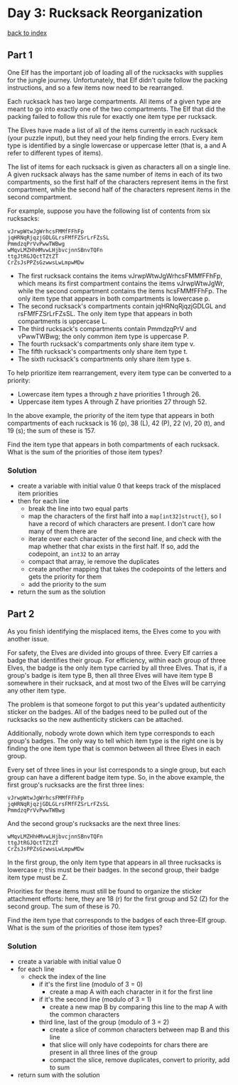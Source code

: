 # Day 3: Rucksack Reorganization

[back to index](https://github.com/javorszky/adventofcode2022/)

## Part 1

One Elf has the important job of loading all of the rucksacks with supplies for the jungle journey. Unfortunately, that Elf didn't quite follow the packing instructions, and so a few items now need to be rearranged.

Each rucksack has two large compartments. All items of a given type are meant to go into exactly one of the two compartments. The Elf that did the packing failed to follow this rule for exactly one item type per rucksack.

The Elves have made a list of all of the items currently in each rucksack (your puzzle input), but they need your help finding the errors. Every item type is identified by a single lowercase or uppercase letter (that is, a and A refer to different types of items).

The list of items for each rucksack is given as characters all on a single line. A given rucksack always has the same number of items in each of its two compartments, so the first half of the characters represent items in the first compartment, while the second half of the characters represent items in the second compartment.

For example, suppose you have the following list of contents from six rucksacks:

```
vJrwpWtwJgWrhcsFMMfFFhFp
jqHRNqRjqzjGDLGLrsFMfFZSrLrFZsSL
PmmdzqPrVvPwwTWBwg
wMqvLMZHhHMvwLHjbvcjnnSBnvTQFn
ttgJtRGJQctTZtZT
CrZsJsPPZsGzwwsLwLmpwMDw
```

 * The first rucksack contains the items vJrwpWtwJgWrhcsFMMfFFhFp, which means its first compartment contains the items vJrwpWtwJgWr, while the second compartment contains the items hcsFMMfFFhFp. The only item type that appears in both compartments is lowercase p.
 * The second rucksack's compartments contain jqHRNqRjqzjGDLGL and rsFMfFZSrLrFZsSL. The only item type that appears in both compartments is uppercase L.
 * The third rucksack's compartments contain PmmdzqPrV and vPwwTWBwg; the only common item type is uppercase P.
 * The fourth rucksack's compartments only share item type v.
 * The fifth rucksack's compartments only share item type t.
 * The sixth rucksack's compartments only share item type s.

To help prioritize item rearrangement, every item type can be converted to a priority:

 * Lowercase item types a through z have priorities 1 through 26.
 * Uppercase item types A through Z have priorities 27 through 52.

In the above example, the priority of the item type that appears in both compartments of each rucksack is 16 (p), 38 (L), 42 (P), 22 (v), 20 (t), and 19 (s); the sum of these is 157.

Find the item type that appears in both compartments of each rucksack. What is the sum of the priorities of those item types?

### Solution

* create a variable with initial value 0 that keeps track of the misplaced item priorities
* then for each line
  * break the line into two equal parts
  * map the characters of the first half into a `map[int32]struct{}`, so I have a record of which characters are present. I don't care how many of them there are
  * iterate over each character of the second line, and check with the map whether that char exists in the first half. If so, add the codepoint, an `int32` to an array
  * compact that array, ie remove the duplicates
  * create another mapping that takes the codepoints of the letters and gets the priority for them
  * add the priority to the sum
* return the sum as the solution

## Part 2

As you finish identifying the misplaced items, the Elves come to you with another issue.

For safety, the Elves are divided into groups of three. Every Elf carries a badge that identifies their group. For efficiency, within each group of three Elves, the badge is the only item type carried by all three Elves. That is, if a group's badge is item type B, then all three Elves will have item type B somewhere in their rucksack, and at most two of the Elves will be carrying any other item type.

The problem is that someone forgot to put this year's updated authenticity sticker on the badges. All of the badges need to be pulled out of the rucksacks so the new authenticity stickers can be attached.

Additionally, nobody wrote down which item type corresponds to each group's badges. The only way to tell which item type is the right one is by finding the one item type that is common between all three Elves in each group.

Every set of three lines in your list corresponds to a single group, but each group can have a different badge item type. So, in the above example, the first group's rucksacks are the first three lines:

```
vJrwpWtwJgWrhcsFMMfFFhFp
jqHRNqRjqzjGDLGLrsFMfFZSrLrFZsSL
PmmdzqPrVvPwwTWBwg
```

And the second group's rucksacks are the next three lines:

```
wMqvLMZHhHMvwLHjbvcjnnSBnvTQFn
ttgJtRGJQctTZtZT
CrZsJsPPZsGzwwsLwLmpwMDw
```

In the first group, the only item type that appears in all three rucksacks is lowercase r; this must be their badges. In the second group, their badge item type must be Z.

Priorities for these items must still be found to organize the sticker attachment efforts: here, they are 18 (r) for the first group and 52 (Z) for the second group. The sum of these is 70.

Find the item type that corresponds to the badges of each three-Elf group. What is the sum of the priorities of those item types?

### Solution

* create a variable with initial value 0
* for each line
  * check the index of the line
    * if it's the first line (modulo of 3 = 0)
      * create a map A with each character in it for the first line
    * if it's the second line (modulo of 3 = 1)
      * create a new map B by comparing this line to the map A with the common characters
    * third line, last of the group (modulo of 3 = 2)
      * create a slice of common characters between map B and this line
      * that slice will only have codepoints for chars there are present in all three lines of the group
      * compact the slice, remove duplicates, convert to priority, add to sum
* return sum with the solution

